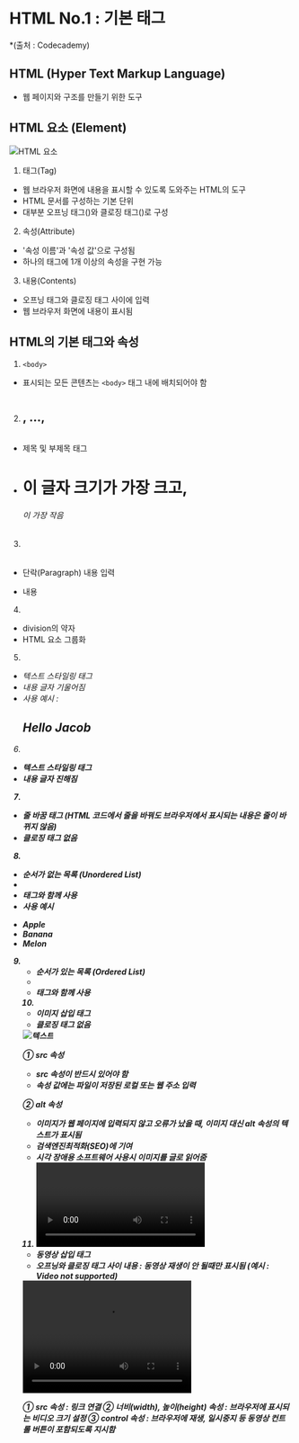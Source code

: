 # HTML No.1 : 기본 태그 
*(출처 : Codecademy)

## HTML (Hyper Text Markup Language)
- 웹 페이지와 구조를 만들기 위한 도구

## HTML 요소 (Element)
![HTML 요소](https://img1.daumcdn.net/thumb/R1280x0/?scode=mtistory2&fname=https%3A%2F%2Fblog.kakaocdn.net%2Fdn%2FAqOHy%2Fbtq3z40Hep8%2FVulCkDWxdwZkSl0Pvx9ep1%2Fimg.png "HTML 요소는 태그, 속성, 내용으로 구성")


1. 태그(Tag)
- 웹 브라우저 화면에 내용을 표시할 수 있도록 도와주는 HTML의 도구
- HTML 문서를 구성하는 기본 단위
- 대부분 오프닝 태그(<tag>)와 클로징 태그(</tag>)로 구성


2. 속성(Attribute)
- '속성 이름'과 '속성 값'으로 구성됨
- 하나의 태그에 1개 이상의 속성을 구현 가능


3. 내용(Contents)
- 오프닝 태그와 클로징 태그 사이에 입력
- 웹 브라우저 화면에 내용이 표시됨



## HTML의 기본 태그와 속성

1. ```<body>```
- 표시되는 모든 콘텐츠는 ```<body>``` 태그 내에 배치되어야 함

2. <h1> <h2>, ..., <h6>
- 제목 및 부제목 태그
- <h1>이 글자 크기가 가장 크고, <h6>이 가장 작음

3. <p>
- 단락(Paragraph) 내용 입력
- <p> 내용 </p>

4. <div>
- division의 약자
- HTML 요소 그룹화

5. <em>
- 텍스트 스타일링 태그
- 내용 글자 기울어짐
- 사용 예시 : <h2>Hello <em>Jacob</em></h2>

6. <strong>
- 텍스트 스타일링 태그
- 내용 글자 진해짐

7. <br>
- 줄 바꿈 태그 (HTML 코드에서 줄을 바꿔도 브라우저에서 표시되는 내용은 줄이 바뀌지 않음)
- 클로징 태그 없음

8. <ul>
- 순서가 없는 목록 (Unordered List)
- <li> 태그와 함께 사용
- 사용 예시
<ul>
 <li>Apple</li>
 <li>Banana</li>
 <li>Melon</li>
</ul>

9. <ol>
- 순서가 있는 목록 (Ordered List)
- <li> 태그와 함께 사용

10. <img>
- 이미지 삽입 태그
- 클로징 태그 없음

<img src="주소" alt="텍스트"/>

① src 속성
- src 속성이 반드시 있어야 함
- 속성 값에는 파일이 저장된 로컬 또는 웹 주소 입력

② alt 속성
- 이미지가 웹 페이지에 입력되지 않고 오류가 났을 때, 이미지 대신 alt 속성의 텍스트가 표시됨
- 검색엔진최적화(SEO)에 기여
- 시각 장애용 소프트웨어 사용시 이미지를 글로 읽어줌

11. <video>
- 동영상 삽입 태그
- 오프닝와 클로징 태그 사이 내용 : 동영상 재생이 안 될때만 표시됨 (예시 : Video not supported)


<video src="파일명" width="300" height="200" controls>
  Video not supported
</video>

① src 속성 : 링크 연결
② 너비(width), 높이(height) 속성 : 브라우저에 표시되는 비디오 크기 설정
③ control 속성 : 브라우저에 재생, 일시중지 등 동영상 컨트롤 버튼이 포함되도록 지시함
```
